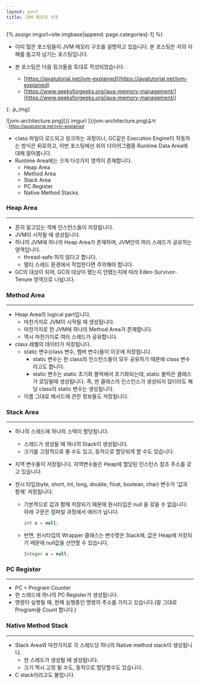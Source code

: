 ```yaml
---
layout: post
title: JVM 메모리 구조
---
```


{% assign imgurl=site.imgbase|append: page.categories[-1] %}

- 이미 많은 포스팅들이 JVM 메모리 구조를 설명하고 있습니다. 본 포스팅은 저의 이해를 돕고자 남기는 포스팅입니다.

- 본 포스팅은 다음 링크들을 토대로 작성되었습니다.
  - [https://javatutorial.net/jvm-explained](https://javatutorial.net/jvm-explained)
  - [https://www.geeksforgeeks.org/java-memory-management/](https://www.geeksforgeeks.org/java-memory-management/)

{: .p_img}

![jvm-architecture.png]({{ imgurl }}/jvm-architecture.png)<small>출처 : https://javatutorial.net/jvm-explained</small>

- class 파일이 로드되고 링크하는 과정이나, GC같은 Execution Engine이 작동하는 방식은 뒤로하고, 이번 포스팅에선 위의 다이어그램중 Runtime Data Area에 대해 알아봅니다.
- Runtime Area에는 크게 다섯가지 영역이 존재합니다.
  - Heap Area
  - Method Area
  - Stack Area
  - PC Register
  - Native Method Stacks



### Heap Area

---

- 흔히 알고있는 객체 인스턴스들이 저장됩니다.
- JVM이 시작될 때 생성됩니다.
- 하나의 JVM에 하나의 Heap Area가 존재하며, JVM안의 여러 스레드가 공유하는 영역입니다.
  - thread-safe 하지 않다고 합니다.
  - 멀티 스레드 환경에서 작업한다면 주의해야 합니다.
- GC의 대상이 되며, GC의 대상이 됐는지 안됐는지에 따라 Eden-Survivor-Tenure 영역으로 나뉩니다.



### Method Area

---

- Heap Area의 logical part입니다. 
  - 마찬가지로 JVM이 시작될 때 생성됩니다.
  - 마찬가지로 한 JVM에 하나의 Method Area가 존재합니다.
  - 역시 마찬가지로 여러 스레드가 공유합니다.
- class 레벨의 데이터가 저장됩니다.
  - static 변수(class 변수, 멤버 변수)들이 이곳에 저장됩니다.
    - static 변수는 한 class의 인스턴스들이 모두 공유하기 때문에 class 변수라고도 합니다.
    - static 변수는 static 초기화 블럭에서 초기화되는데, static 블럭은 클래스가 로딩될때 생성됩니다. 즉, 한 클래스의 인스턴스가 생성되지 않더라도 해당 class의 static 변수는 생성됩니다.
  - 이름 그대로 메서드에 관한 정보들도 저장됩니다.



### Stack Area

---

- 하나의 스레드에 하나의 스택이 할당됩니다.

  - 스레드가 생성될 때 하나의 Stack이 생성됩니다.
  - 크기를 고정적으로 줄 수도 있고, 동적으로 할당되게 할 수도 있습니다.

- 지역 변수들이 저장됩니다. 지역변수들은 Heap에 할당된 인스턴스 참조 주소를 갖고 있습니다.

- 원시 타입(byte, short, int, long, double, float, boolean, char) 변수가 '값과 함께' 저장됩니다.

  - 기본적으로 값과 함께 저장되기 때문에 원시타입은 null 을 갖을 수 없습니다. 아래 구문은 컴파일 과정에서 에러가 납니다.

    ```java
    int a = null;
    ```

  - 반면, 원시타입의 Wrapper 클래스는 변수명은 Stack에, 값은 Heap에 저장되기 때문에 null값을 선언할 수 있습니다.

    ```java
    Integer a = null;
    ```



### PC Register

---

- PC = Program Counter
- 한 스레드에 하나의 PC Register가 생성됩니다.
- 명령이 실행될 때, 현재 실행중인 명령의 주소를 가지고 있습니다.(말 그대로 Program을 Count 합니다.)



### Native Method Stack

---

- Stack Area와 마찬가지로 각 스레드당 하나의 Native method stack이 생성됩니다.
  - 한 스레드가 생성될 때 생성됩니다.
  - 크기 역시 고정 될 수도, 동적으로 할당할수도 있습니다.
- C stack이라고도 불립니다. 